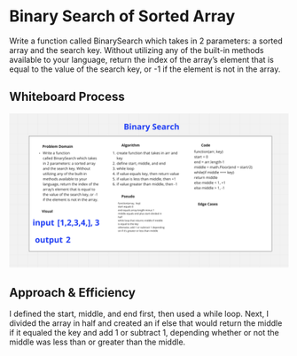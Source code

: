 # Binary Search of Sorted Array
Write a function called BinarySearch which takes in 2 parameters: a sorted array and the search key. Without utilizing any of the built-in methods available to your language, return the index of the array’s element that is equal to the value of the search key, or -1 if the element is not in the array.

## Whiteboard Process
![binarysearch](binarysearch.png)

## Approach & Efficiency
I defined the start, middle, and end first, then used a while loop.  Next, I divided the array in half and created an if else that would return the middle if it equaled the key and add 1 or subtract 1, depending whether or not the middle was less than or greater than the middle.